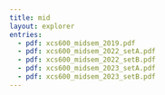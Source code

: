 ```yaml
---
title: mid
layout: explorer
entries:
  - pdf: xcs600_midsem_2019.pdf
  - pdf: xcs600_midsem_2022_setA.pdf
  - pdf: xcs600_midsem_2022_setB.pdf
  - pdf: xcs600_midsem_2023_setA.pdf
  - pdf: xcs600_midsem_2023_setB.pdf
---
```

